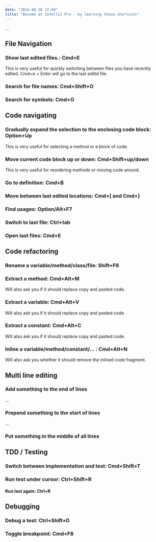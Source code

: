 ```yaml
---
date: "2024-08-30 12:00"
title: "Become an IntelliJ Pro - by learning these shortcuts"
---
```


...

<!--more-->


## File Navigation

### Show last edited files.: Cmd+E

This is very useful for quickly switching between files you have recently edited. Cmd+e + Enter will go to the last editid file.

### Search for file names: Cmd+Shift+O

### Search for symbols: Cmd+O


## Code navigating

### Gradually expand the selection to the enclosing code block: Option+Up

This is very useful for selecting a method or a block of code.

### Move current code block up or down: Cmd+Shift+up/down

This is very useful for reordering methods or moving code around.

### Go to definition: Cmd+B

### Move between last edited locations: Cmd+[ and Cmd+]

### Find usages: Option/Alt+F7

### Switch to last file: Ctrl+tab

### Open last files: Cmd+E

## Code refactoring

### Rename a variable/method/class/file: Shift+F6

### Extract a method: Cmd+Alt+M

Will also ask you if it should replace copy and pasted code.

### Extract a variable: Cmd+Alt+V

Will also ask you if it should replace copy and pasted code.

### Extract a constant: Cmd+Alt+C

Will also ask you if it should replace copy and pasted code.

### Inline a variable/method/constant/...   : Cmd+Alt+N

Will also ask you whether it should remove the inlined code fragment.


## Multi line editing

### Add something to the end of lines

...
### Prepend something to the start of lines

...

### Put something in the middle of all lines


## TDD / Testing

### Switch between implementation and test: Cmd+Shift+T

### Run test under cursor: Ctrl+Shift+R

#### Run last again: Ctrl+R

## Debugging

### Debug a test: Ctrl+Shift+D

### Toggle breakpoint: Cmd+F8


